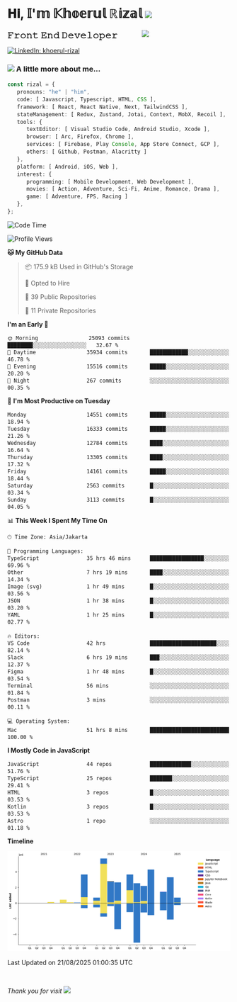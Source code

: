 <h1> 𝐇𝐢, 𝕀'𝕞 𝕂𝕙𝕠𝕖𝕣𝕦𝕝 ℝ𝕚𝕫𝕒𝕝 <img src="https://media.giphy.com/media/mGcNjsfWAjY5AEZNw6/giphy.gif" width="50"></h1>
<img align='right' src="https://media.giphy.com/media/v1.Y2lkPTc5MGI3NjExOWI2ajR2NGJubzBsZHFuaHMwajRrcDNsNXJwOG8yb3F0NjhkNXF4OSZlcD12MV9pbnRlcm5hbF9naWZfYnlfaWQmY3Q9cw/fkZukR450RQ1qnGaq9/giphy.gif" width="200">
<strong style="font-size:20px;">𝙵𝚛𝚘𝚗𝚝 𝙴𝚗𝚍 𝙳𝚎𝚟𝚎𝚕𝚘𝚙𝚎𝚛</strong>
</p></em>

[![LinkedIn: khoerul-rizal](https://img.shields.io/badge/khoerul--rizal-blue?style=flat-square&logo=Linkedin&logoColor=white&link=https://www.linkedin.com/in/khoerul-rizal/)](https://www.linkedin.com/in/khoerul-rizal/)

### <img src="https://media.giphy.com/media/VgCDAzcKvsR6OM0uWg/giphy.gif" width="50"> A little more about me...

```typescript
const rizal = {
   pronouns: "he" | "him",
   code: [ Javascript, Typescript, HTML, CSS ],
   framework: [ React, React Native, Next, TailwindCSS ],
   stateManagement: [ Redux, Zustand, Jotai, Context, MobX, Recoil ],
   tools: {
      textEditor: [ Visual Studio Code, Android Studio, Xcode ],
      browser: [ Arc, Firefox, Chrome ],
      services: [ Firebase, Play Console, App Store Connect, GCP ],
      others: [ Github, Postman, Alacritty ]
   },
   platform: [ Android, iOS, Web ],
   interest: {
      programming: [ Mobile Development, Web Development ],
      movies: [ Action, Adventure, Sci-Fi, Anime, Romance, Drama ],
      game: [ Adventure, FPS, Racing ]
   },
};
```

<!--START_SECTION:waka-->
![Code Time](http://img.shields.io/badge/Code%20Time-3%2C718%20hrs%2018%20mins-blue)

![Profile Views](http://img.shields.io/badge/Profile%20Views-0-blue)

**🐱 My GitHub Data** 

> 📦 175.9 kB Used in GitHub's Storage 
 > 
> 💼 Opted to Hire
 > 
> 📜 39 Public Repositories 
 > 
> 🔑 11 Private Repositories 
 > 
**I'm an Early 🐤** 

```text
🌞 Morning                25093 commits       ████████░░░░░░░░░░░░░░░░░   32.67 % 
🌆 Daytime                35934 commits       ████████████░░░░░░░░░░░░░   46.78 % 
🌃 Evening                15516 commits       █████░░░░░░░░░░░░░░░░░░░░   20.20 % 
🌙 Night                  267 commits         ░░░░░░░░░░░░░░░░░░░░░░░░░   00.35 % 
```
📅 **I'm Most Productive on Tuesday** 

```text
Monday                   14551 commits       █████░░░░░░░░░░░░░░░░░░░░   18.94 % 
Tuesday                  16333 commits       █████░░░░░░░░░░░░░░░░░░░░   21.26 % 
Wednesday                12784 commits       ████░░░░░░░░░░░░░░░░░░░░░   16.64 % 
Thursday                 13305 commits       ████░░░░░░░░░░░░░░░░░░░░░   17.32 % 
Friday                   14161 commits       █████░░░░░░░░░░░░░░░░░░░░   18.44 % 
Saturday                 2563 commits        █░░░░░░░░░░░░░░░░░░░░░░░░   03.34 % 
Sunday                   3113 commits        █░░░░░░░░░░░░░░░░░░░░░░░░   04.05 % 
```


📊 **This Week I Spent My Time On** 

```text
🕑︎ Time Zone: Asia/Jakarta

💬 Programming Languages: 
TypeScript               35 hrs 46 mins      █████████████████░░░░░░░░   69.96 % 
Other                    7 hrs 19 mins       ████░░░░░░░░░░░░░░░░░░░░░   14.34 % 
Image (svg)              1 hr 49 mins        █░░░░░░░░░░░░░░░░░░░░░░░░   03.56 % 
JSON                     1 hr 38 mins        █░░░░░░░░░░░░░░░░░░░░░░░░   03.20 % 
YAML                     1 hr 25 mins        █░░░░░░░░░░░░░░░░░░░░░░░░   02.77 % 

🔥 Editors: 
VS Code                  42 hrs              █████████████████████░░░░   82.14 % 
Slack                    6 hrs 19 mins       ███░░░░░░░░░░░░░░░░░░░░░░   12.37 % 
Figma                    1 hr 48 mins        █░░░░░░░░░░░░░░░░░░░░░░░░   03.54 % 
Terminal                 56 mins             ░░░░░░░░░░░░░░░░░░░░░░░░░   01.84 % 
Postman                  3 mins              ░░░░░░░░░░░░░░░░░░░░░░░░░   00.11 % 

💻 Operating System: 
Mac                      51 hrs 8 mins       █████████████████████████   100.00 % 
```

**I Mostly Code in JavaScript** 

```text
JavaScript               44 repos            █████████████░░░░░░░░░░░░   51.76 % 
TypeScript               25 repos            ███████░░░░░░░░░░░░░░░░░░   29.41 % 
HTML                     3 repos             █░░░░░░░░░░░░░░░░░░░░░░░░   03.53 % 
Kotlin                   3 repos             █░░░░░░░░░░░░░░░░░░░░░░░░   03.53 % 
Astro                    1 repo              ░░░░░░░░░░░░░░░░░░░░░░░░░   01.18 % 
```



**Timeline**

![Lines of Code chart](https://raw.githubusercontent.com/khoerulrizal/khoerulrizal/main/assets/bar_graph.png)


 Last Updated on 21/08/2025 01:00:35 UTC
<!--END_SECTION:waka-->
</details>
<br/>

<em>Thank you for visit</em> <img src="https://media.giphy.com/media/v1.Y2lkPTc5MGI3NjExcHdvNm1qZWtjaGw0ZjdwM3Z3NnY2dHlueTVuODBta2FiY20wM2YybSZlcD12MV9pbnRlcm5hbF9naWZfYnlfaWQmY3Q9cw/tV25tpdKqdFa9x81k2/giphy.gif" width="40">
